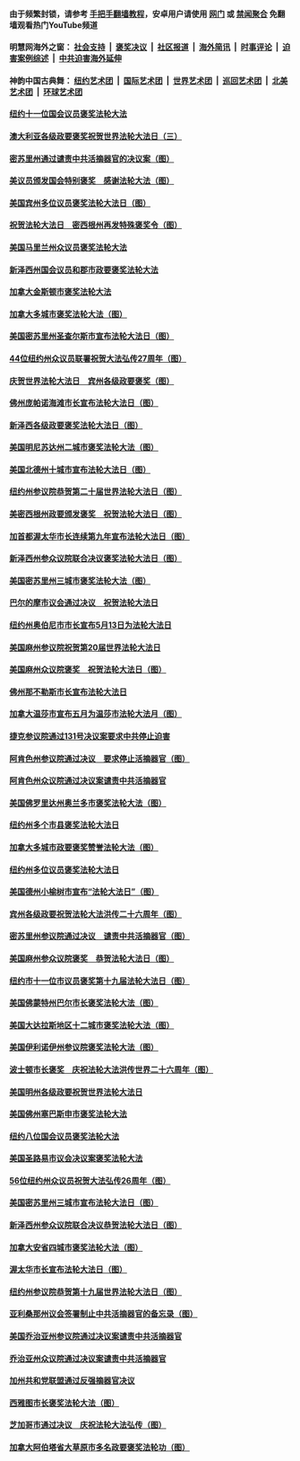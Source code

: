 #### 由于频繁封锁，请参考 [手把手翻墙教程](https://github.com/gfw-breaker/guides/wiki/)，安卓用户请使用 [网门](https://github.com/gfw-breaker/bn-android/blob/master/ogate.md?t=05271535) 或 [禁闻聚合](https://github.com/gfw-breaker/bn-android) 免翻墙观看热门YouTube频道 

#### 明慧网海外之窗：&nbsp;[社会支持](140.md?t=05271535) &nbsp;|&nbsp; [褒奖决议](282.md?t=05271535) &nbsp;|&nbsp; [社区报道](91.md?t=05271535) &nbsp;|&nbsp; [海外简讯](245.md?t=05271535) &nbsp;|&nbsp; [时事评论](251.md?t=05271535) &nbsp;|&nbsp; [迫害案例综述](328.md?t=05271535) &nbsp;|&nbsp; [中共迫害海外延伸](236.md?t=05271535) 

#### 神韵中国古典舞：&nbsp;[纽约艺术团](nf4778.md?t=05271535) &nbsp;|&nbsp; [国际艺术团](nf4780.md?t=05271535) &nbsp;|&nbsp; [世界艺术团](nf5951.md?t=05271535) &nbsp;|&nbsp; [巡回艺术团](nf4779.md?t=05271535) &nbsp;|&nbsp; [北美艺术团](nf1148019.md?t=05271535) &nbsp;|&nbsp; [环球艺术团](nf1299941.md?t=05271535)  

#### [纽约十一位国会议员褒奖法轮大法](../pages/282/387902.md?t=05271535) 

#### [澳大利亚各级政要褒奖祝贺世界法轮大法日（三）](../pages/282/387882.md?t=05271535) 

#### [密苏里州通过谴责中共活摘器官的决议案（图）](../pages/282/387885.md?t=05271535) 

#### [美议员颁发国会特别褒奖　感谢法轮大法（图）](../pages/282/387731.md?t=05271535) 

#### [美国宾州多位议员褒奖法轮大法日（图）](../pages/282/387733.md?t=05271535) 

#### [祝贺法轮大法日　密西根州再发特殊褒奖令（图）](../pages/282/387742.md?t=05271535) 

#### [美国马里兰州众议员褒奖法轮大法](../pages/282/387564.md?t=05271535) 

#### [新泽西州国会议员和郡市政要褒奖法轮大法](../pages/282/387429.md?t=05271535) 

#### [加拿大金斯顿市褒奖法轮大法](../pages/282/387418.md?t=05271535) 

#### [加拿大多城市褒奖法轮大法（图）](../pages/282/387299.md?t=05271535) 

#### [美国密苏里州圣查尔斯市宣布法轮大法日（图）](../pages/282/387295.md?t=05271535) 

#### [44位纽约州众议员联署祝贺大法弘传27周年（图）](../pages/282/387219.md?t=05271535) 

#### [庆贺世界法轮大法日　宾州各级政要褒奖（图）](../pages/282/387253.md?t=05271535) 

#### [佛州庞帕诺海滩市长宣布法轮大法日（图）](../pages/282/387168.md?t=05271535) 

#### [新泽西各级政要褒奖法轮大法日（图）](../pages/282/387171.md?t=05271535) 

#### [美国明尼苏达州二城市褒奖法轮大法（图）](../pages/282/387177.md?t=05271535) 

#### [美国北德州十城市宣布法轮大法日（图）](../pages/282/386793.md?t=05271535) 

#### [纽约州参议院恭贺第二十届世界法轮大法日（图）](../pages/282/386619.md?t=05271535) 

#### [美密西根州政要颁发褒奖　祝贺法轮大法日（图）](../pages/282/386617.md?t=05271535) 

#### [加首都渥太华市长连续第九年宣布法轮大法日（图）](../pages/282/386409.md?t=05271535) 

#### [新泽西州参众议院联合决议褒奖法轮大法日（图）](../pages/282/386417.md?t=05271535) 

#### [美国密苏里州三城市褒奖法轮大法（图）](../pages/282/386410.md?t=05271535) 

#### [巴尔的摩市议会通过决议　祝贺法轮大法日](../pages/282/386371.md?t=05271535) 

#### [纽约州奥伯尼市市长宣布5月13日为法轮大法日](../pages/282/386096.md?t=05271535) 

#### [美国麻州参议院祝贺第20届世界法轮大法日](../pages/282/386097.md?t=05271535) 

#### [美国麻州众议院褒奖　祝贺法轮大法日（图）](../pages/282/386022.md?t=05271535) 

#### [佛州那不勒斯市长宣布法轮大法日](../pages/282/385932.md?t=05271535) 

#### [加拿大温莎市宣布五月为温莎市法轮大法月（图）](../pages/282/385849.md?t=05271535) 

#### [捷克参议院通过131号决议案要求中共停止迫害](../pages/282/384286.md?t=05271535) 

#### [阿肯色州参议院通过决议　要求停止活摘器官（图）](../pages/282/383956.md?t=05271535) 

#### [阿肯色州众议院通过决议案谴责中共活摘器官](../pages/282/383340.md?t=05271535) 

#### [美国佛罗里达州奥兰多市褒奖法轮大法（图）](../pages/282/368616.md?t=05271535) 

#### [纽约州多个市县褒奖法轮大法日](../pages/282/368285.md?t=05271535) 

#### [加拿大多城市政要褒奖赞誉法轮大法（图）](../pages/282/368243.md?t=05271535) 

#### [纽约州多位议员褒奖法轮大法日](../pages/282/368183.md?t=05271535) 

#### [美国德州小榆树市宣布“法轮大法日”（图）](../pages/282/368125.md?t=05271535) 

#### [宾州各级政要祝贺法轮大法洪传二十六周年（图）](../pages/282/367896.md?t=05271535) 

#### [密苏里州参议院通过决议　谴责中共活摘器官（图）](../pages/282/366798.md?t=05271535) 

#### [美国麻州参众议院褒奖　恭贺法轮大法日（图）](../pages/282/366636.md?t=05271535) 

#### [纽约市十一位市议员褒奖第十九届法轮大法日（图）](../pages/282/366678.md?t=05271535) 

#### [美国佛蒙特州巴尔市长褒奖法轮大法（图）](../pages/282/366583.md?t=05271535) 

#### [美国大达拉斯地区十二城市褒奖法轮大法（图）](../pages/282/366561.md?t=05271535) 

#### [美国伊利诺伊州参议院褒奖法轮大法（图）](../pages/282/366586.md?t=05271535) 

#### [波士顿市长褒奖　庆祝法轮大法洪传世界二十六周年（图）](../pages/282/366433.md?t=05271535) 

#### [美国明州各级政要祝贺世界法轮大法日](../pages/282/366190.md?t=05271535) 

#### [美国佛州塞巴斯申市褒奖法轮大法](../pages/282/366209.md?t=05271535) 

#### [纽约八位国会议员褒奖法轮大法](../pages/282/366055.md?t=05271535) 

#### [美国圣路易市议会决议案褒奖法轮大法](../pages/282/366014.md?t=05271535) 

#### [56位纽约州众议员祝贺大法弘传26周年（图）](../pages/282/365854.md?t=05271535) 

#### [美国密苏里州三城市宣布法轮大法日（图）](../pages/282/365833.md?t=05271535) 

#### [新泽西州参众议院联合决议恭贺法轮大法日（图）](../pages/282/365834.md?t=05271535) 

#### [加拿大安省四城市褒奖法轮大法（图）](../pages/282/365643.md?t=05271535) 

#### [渥太华市长宣布法轮大法日（图）](../pages/282/365644.md?t=05271535) 

#### [纽约州参议院恭贺第十九届世界法轮大法日（图）](../pages/282/365599.md?t=05271535) 

#### [亚利桑那州议会签署制止中共活摘器官的备忘录（图）](../pages/282/363829.md?t=05271535) 

#### [美国乔治亚州参议院通过决议案谴责中共活摘器官](../pages/282/363581.md?t=05271535) 

#### [乔治亚州众议院通过决议案谴责中共活摘器官](../pages/282/363357.md?t=05271535) 

#### [加州共和党联盟通过反强摘器官决议](../pages/282/362609.md?t=05271535) 

#### [西雅图市长褒奖法轮大法（图）](../pages/282/351488.md?t=05271535) 

#### [芝加哥市通过决议　庆祝法轮大法弘传（图）](../pages/282/349323.md?t=05271535) 

#### [加拿大阿伯塔省大草原市多名政要褒奖法轮功（图）](../pages/282/349010.md?t=05271535) 

